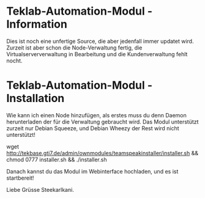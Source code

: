 Teklab-Automation-Modul - Information
========================

Dies ist noch eine unfertige Source, die aber jedenfall immer updatet wird.
Zurzeit ist aber schon die Node-Verwaltung fertig, die Virtualserververwaltung in Bearbeitung und die Kundenverwaltung fehlt nocht.


Teklab-Automation-Modul - Installation
========================

Wie kann ich einen Node hinzufügen, als erstes muss du denn Daemon herunterladen der für die Verwaltung gebraucht wird.
Das Modul unterstützt zurzeit nur Debian Squeeze, und Debian Wheezy der Rest wird nicht unterstützt!

wget http://tekbase.gti7.de/admin/ownmodules/teamspeakinstaller/installer.sh &&
chmod 0777 installer.sh &&
./installer.sh 

Danach kannst du das Modul im Webinterface hochladen, und es ist startbereit!

Liebe Grüsse Steekarlkani.

